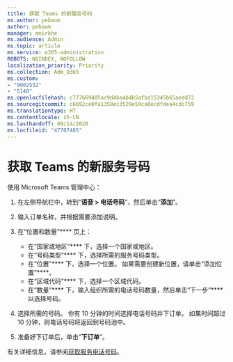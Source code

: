 ```yaml
---
title: 获取 Teams 的新服务号码
ms.author: pebaum
author: pebaum
manager: mnirkhe
ms.audience: Admin
ms.topic: article
ms.service: o365-administration
ROBOTS: NOINDEX, NOFOLLOW
localization_priority: Priority
ms.collection: Adm_O365
ms.custom:
- "9002532"
- "5140"
ms.openlocfilehash: c777669405ac9d4ba4b4b5afbd15345b65aedd72
ms.sourcegitcommit: c6692ce0fa1358ec3529e59ca0ecdfdea4cdc759
ms.translationtype: HT
ms.contentlocale: zh-CN
ms.lasthandoff: 09/14/2020
ms.locfileid: "47707485"
---
```

# <a name="get-new-service-numbers-for-teams"></a>获取 Teams 的新服务号码

使用 Microsoft Teams 管理中心：

1. 在左侧导航栏中，转到“**语音 > 电话号码**”，然后单击“**添加**”。
2. 输入订单名称，并根据需要添加说明。
3. 在“位置和数量”**** 页上：

    - 在“国家或地区”**** 下，选择一个国家或地区。
    - 在“号码类型”**** 下，选择所需的服务号码类型。
    - 在“位置”**** 下，选择一个位置。 如果需要创建新位置，请单击“添加位置”****。
    - 在“区域代码”**** 下，选择一个区域代码。
    - 在“数量”**** 下，输入组织所需的电话号码数量，然后单击“下一步”**** 以选择号码。
    
4. 选择所需的号码。 你有 10 分钟的时间选择电话号码并下订单。 如果时间超过 10 分钟，则电话号码将返回到号码池中。
5. 准备好下订单后，单击“**下订单**”。

有关详细信息，请参阅[获取服务电话号码](https://docs.microsoft.com/microsoftteams/getting-service-phone-numbers)。
